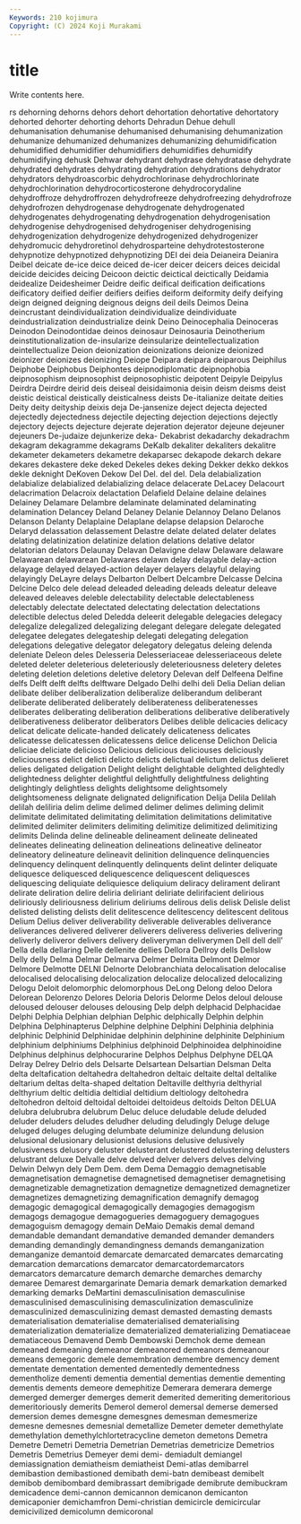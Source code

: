 ```yaml
---
Keywords: 210 kojimura
Copyright: (C) 2024 Koji Murakami
---
```


# title

Write contents here.



rs dehorning dehorns dehors dehort
dehortation dehortative dehortatory dehorted dehorter dehorting dehorts Dehradun Dehue dehull
dehumanisation dehumanise dehumanised dehumanising dehumanization dehumanize dehumanized dehumanizes dehumanizing dehumidification
dehumidified dehumidifier dehumidifiers dehumidifies dehumidify dehumidifying dehusk Dehwar dehydrant dehydrase
dehydratase dehydrate dehydrated dehydrates dehydrating dehydration dehydrations dehydrator dehydrators dehydroascorbic
dehydrochlorinase dehydrochlorinate dehydrochlorination dehydrocorticosterone dehydrocorydaline dehydroffroze dehydroffrozen dehydrofreeze dehydrofreezing dehydrofroze
dehydrofrozen dehydrogenase dehydrogenate dehydrogenated dehydrogenates dehydrogenating dehydrogenation dehydrogenisation dehydrogenise dehydrogenised
dehydrogeniser dehydrogenising dehydrogenization dehydrogenize dehydrogenized dehydrogenizer dehydromucic dehydroretinol dehydrosparteine dehydrotestosterone
dehypnotize dehypnotized dehypnotizing DEI dei deia Deianeira Deianira Deibel deicate
de-ice deice deiced de-icer deicer deicers deices deicidal deicide deicides
deicing Deicoon deictic deictical deictically Deidamia deidealize Deidesheimer Deidre deific
deifical deification deifications deificatory deified deifier deifiers deifies deiform deiformity
deify deifying deign deigned deigning deignous deigns deil deils Deimos
Deina deincrustant deindividualization deindividualize deindividuate deindustrialization deindustrialize deink Deino Deinocephalia
Deinoceras Deinodon Deinodontidae deinos deinosaur Deinosauria Deinotherium deinstitutionalization de-insularize deinsularize
deintellectualization deintellectualize Deion deionization deionizations deionize deionized deionizer deionizes deionizing
Deiope Deipara deipara deiparous Deiphilus Deiphobe Deiphobus Deiphontes deipnodiplomatic deipnophobia
deipnosophism deipnosophist deipnosophistic deipotent Deipyle Deipylus Deirdra Deirdre deirid deis
deiseal deisidaimonia deisin deism deisms deist deistic deistical deistically deisticalness
deists De-italianize deitate deities Deity deity deityship deixis deja De-jansenize
deject dejecta dejected dejectedly dejectedness dejectile dejecting dejection dejections dejectly
dejectory dejects dejecture dejerate dejeration dejerator dejeune dejeuner dejeuners De-judaize
dejunkerize deka- Dekabrist dekadarchy dekadrachm dekagram dekagramme dekagrams DeKalb dekaliter
dekaliters dekalitre dekameter dekameters dekametre dekaparsec dekapode dekarch dekare dekares
dekastere deke deked Dekeles dekes deking Dekker dekko dekkos dekle
deknight DeKoven Dekow Del Del. del del. Dela delabialization delabialize
delabialized delabializing delace delacerate DeLacey Delacourt delacrimation Delacroix delactation Delafield
Delaine delaine delaines Delainey Delamare Delambre delaminate delaminated delaminating delamination
Delancey Deland Delaney Delanie Delannoy Delano Delanos Delanson Delanty Delaplaine
Delaplane delapse delapsion Delaroche Delaryd delassation delassement Delastre delate delated
delater delates delating delatinization delatinize delation delations delative delator delatorian
delators Delaunay Delavan Delavigne delaw Delaware delaware Delawarean delawarean Delawares
delawn delay delayable delay-action delayage delayed delayed-action delayer delayers delayful
delaying delayingly DeLayre delays Delbarton Delbert Delcambre Delcasse Delcina Delcine
Delco dele delead deleaded deleading deleads deleatur deleave deleaved deleaves
deleble delectability delectable delectableness delectably delectate delectated delectating delectation delectations
delectible delectus deled Deledda deleerit delegable delegacies delegacy delegalize delegalized
delegalizing delegant delegare delegate delegated delegatee delegates delegateship delegati delegating
delegation delegations delegative delegator delegatory delegatus deleing delenda deleniate Deleon
deles Delesseria Delesseriaceae delesseriaceous delete deleted deleter deleterious deleteriously deleteriousness
deletery deletes deleting deletion deletions deletive deletory Delevan delf Delfeena
Delfine delfs Delft delft delfts delftware Delgado Delhi delhi deli
Delia Delian delian delibate deliber deliberalization deliberalize deliberandum deliberant deliberate
deliberated deliberately deliberateness deliberatenesses deliberates deliberating deliberation deliberations deliberative deliberatively
deliberativeness deliberator deliberators Delibes delible delicacies delicacy delicat delicate delicate-handed
delicately delicateness delicates delicatesse delicatessen delicatessens delice delicense Delichon Delicia
deliciae deliciate delicioso Delicious delicious deliciouses deliciously deliciousness delict delicti
delicto delicts delictual delictum delictus delieret delies deligated deligation Delight
delight delightable delighted delightedly delightedness delighter delightful delightfully delightfulness delighting
delightingly delightless delights delightsome delightsomely delightsomeness delignate delignated delignification Delija
Delila Delilah delilah deliliria delim delime delimed delimer delimes deliming
delimit delimitate delimitated delimitating delimitation delimitations delimitative delimited delimiter delimiters
delimiting delimitize delimitized delimitizing delimits Delinda deline delineable delineament delineate
delineated delineates delineating delineation delineations delineative delineator delineatory delineature delineavit
delinition delinquence delinquencies delinquency delinquent delinquently delinquents delint delinter deliquate
deliquesce deliquesced deliquescence deliquescent deliquesces deliquescing deliquiate deliquiesce deliquium deliracy
delirament delirant delirate deliration delire deliria deliriant deliriate delirifacient delirious
deliriously deliriousness delirium deliriums delirous delis delisk Delisle delist delisted
delisting delists delit delitescence delitescency delitescent delitous Delium Delius deliver
deliverability deliverable deliverables deliverance deliverances delivered deliverer deliverers deliveress deliveries
delivering deliverly deliveror delivers delivery deliveryman deliverymen Dell dell dell'
Della della dellaring Delle dellenite dellies Dellora Dellroy dells Dellslow
Delly delly Delma Delmar Delmarva Delmer Delmita Delmont Delmor Delmore
Delmotte DELNI Delnorte Delobranchiata delocalisation delocalise delocalised delocalising delocalization delocalize
delocalized delocalizing Delogu Deloit delomorphic delomorphous DeLong Delong deloo Delora
Delorean Delorenzo Delores Deloria Deloris Delorme Delos deloul delouse deloused
delouser delouses delousing Delp delph delphacid Delphacidae Delphi Delphia Delphian
delphian Delphic delphically Delphin delphin Delphina Delphinapterus Delphine delphine Delphini
Delphinia delphinia delphinic Delphinid Delphinidae delphinin delphinine delphinite Delphinium delphinium
delphiniums Delphinius delphinoid Delphinoidea delphinoidine Delphinus delphinus delphocurarine Delphos Delphus
Delphyne DELQA Delray Delrey Delrio dels Delsarte Delsartean Delsartian Delsman
Delta delta deltafication deltahedra deltahedron deltaic deltaite deltal deltalike deltarium
deltas delta-shaped deltation Deltaville delthyria delthyrial delthyrium deltic deltidia deltidial
deltidium deltiology deltohedra deltohedron deltoid deltoidal deltoidei deltoideus deltoids Delton
DELUA delubra delubrubra delubrum Deluc deluce deludable delude deluded deluder
deluders deludes deludher deluding deludingly Deluge deluge deluged deluges deluging
delumbate deluminize delundung delusion delusional delusionary delusionist delusions delusive delusively
delusiveness delusory deluster delusterant delustered delustering delusters delustrant deluxe Delvalle
delve delved delver delvers delves delving Delwin Delwyn dely Dem
Dem. dem Dema Demaggio demagnetisable demagnetisation demagnetise demagnetised demagnetiser demagnetising
demagnetizable demagnetization demagnetize demagnetized demagnetizer demagnetizes demagnetizing demagnification demagnify demagog
demagogic demagogical demagogically demagogies demagogism demagogs demagogue demagogueries demagoguery demagogues
demagoguism demagogy demain DeMaio Demakis demal demand demandable demandant demandative
demanded demander demanders demanding demandingly demandingness demands demanganization demanganize demantoid
demarcate demarcated demarcates demarcating demarcation demarcations demarcator demarcatordemarcators demarcators demarcature
demarch demarche demarches demarchy demaree Demarest demargarinate Demaria demark demarkation
demarked demarking demarks DeMartini demasculinisation demasculinise demasculinised demasculinising demasculinization demasculinize
demasculinized demasculinizing demast demasted demasting demasts dematerialisation dematerialise dematerialised dematerialising
dematerialization dematerialize dematerialized dematerializing Dematiaceae dematiaceous Demavend Demb Dembowski Demchok
deme demean demeaned demeaning demeanor demeanored demeanors demeanour demeans demegoric
demele demembration demembre demency dement dementate dementation demented dementedly dementedness
dementholize dementi dementia demential dementias dementie dementing dementis dements demeore
demephitize Demerara demerara demerge demerged demerger demerges demerit demerited demeriting
demeritorious demeritoriously demerits Demerol demerol demersal demerse demersed demersion demes
demesgne demesgnes demesman demesmerize demesne demesnes demesnial demetallize Demeter demeter
demethylate demethylation demethylchlortetracycline demeton demetons Demetra Demetre Demetri Demetria Demetrian
Demetrias demetricize Demetrios Demetris Demetrius Demeyer demi demi- demiadult demiangel
demiassignation demiatheism demiatheist Demi-atlas demibarrel demibastion demibastioned demibath demi-batn demibeast
demibelt demibob demibombard demibrassart demibrigade demibrute demibuckram demicadence demi-cannon demicannon
demicanon demicanton demicaponier demichamfron Demi-christian demicircle demicircular demicivilized demicolumn demicoronal
